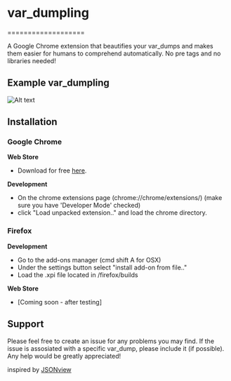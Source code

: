 # var_dumpling
===================

A Google Chrome extension that beautifies your var_dumps and makes 
them easier for humans to comprehend automatically. No pre tags and no libraries needed!

## Example var_dumpling
![Alt text](https://raw.github.com/alexnaspo/var_dumpling/master/chrome/images/example.jpg)

## Installation

### Google Chrome

**Web Store**
  +  Download for free [here](https://chrome.google.com/webstore/detail/vardumpling/aikblkmigebodlhkdepmfmgdgmbokkdn?hl=en&gl=US).

**Development**
  +  On the chrome extensions page (chrome://chrome/extensions/) (make sure you have 'Developer Mode' checked)
  +  click "Load unpacked extension.." and load the chrome directory.

### Firefox ###

**Development**
  +  Go to the add-ons manager (cmd shift A for OSX)
  +  Under the settings button select "install add-on from file.."
  +  Load the .xpi file located in /firefox/builds

**Web Store**
  +  [Coming soon - after testing] 

## Support
Please feel free to create an issue for any problems you may find. If the issue
is assosiated with a specific var_dump, please include it (if possible). Any help 
would be greatly appreciated!

inspired by [JSONview](https://chrome.google.com/webstore/detail/jsonview/chklaanhfefbnpoihckbnefhakgolnmc)